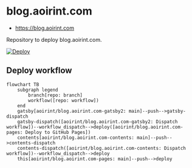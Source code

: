 # blog.aoirint.com

- <https://blog.aoirint.com>

Repository to deploy blog.aoirint.com.

[![Deploy](https://github.com/aoirint-web/blog.aoirint.com/actions/workflows/deploy.yml/badge.svg)](https://github.com/aoirint-web/blog.aoirint.com/actions/workflows/deploy.yml)


## Deploy workflow

```mermaid
flowchart TB
    subgraph legend
        branch[repo: branch]
        workflow([repo: workflow])
    end
    gatsby[aoirint/blog.aoirint.com-gatsby2: main]--push-->gatsby-dispatch
    gatsby-dispatch([aoirint/blog.aoirint.com-gatsby2: Dispatch workflow])--workflow_dispatch-->deploy([aoirint/blog.aoirint.com-pages: Deploy to GitHub Pages])
    contents[aoirint/blog.aoirint.com-contents: main]--push-->contents-dispatch
    contents-dispatch([aoirint/blog.aoirint.com-contents: Dispatch workflow])--workflow_dispatch-->deploy
    this[aoirint/blog.aoirint.com-pages: main]--push-->deploy
```

